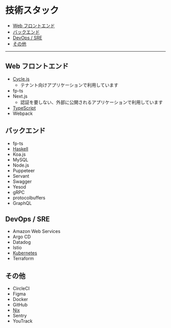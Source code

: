 # 技術スタック

- [Web フロントエンド](#Web-フロントエンド)
- [バックエンド](#バックエンド)
- [DevOps / SRE](#DevOps--SRE)
- [その他](#その他)

---

## Web フロントエンド

- [Cycle.js](https://tech-hub.herp.co.jp/tags/cyclejs/1.html)
  - テナント向けアプリケーションで利用しています
- fp-ts
- Next.js
  - 認証を要しない、外部に公開されるアプリケーションで利用しています
- [TypeScript](https://tech-hub.herp.co.jp/tags/typescript/1.html)
- Webpack

## バックエンド

- fp-ts
- [Haskell](https://tech-hub.herp.co.jp/tags/haskell/1.html)
- Koa.js
- MySQL
- Node.js
- Puppeteer
- Servant
- Swagger
- Yesod
- gRPC
- protocolbuffers
- GraphQL

## DevOps / SRE

- Amazon Web Services
- Argo CD
- Datadog
- Istio
- [Kubernetes](https://tech-hub.herp.co.jp/tags/kubernetes/1.html)
- Terraform

## その他

- CircleCI
- Figma
- Docker
- GitHub
- [Nix](https://tech-hub.herp.co.jp/tags/nix/1.html)
- Sentry
- YouTrack
